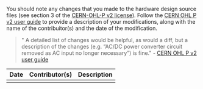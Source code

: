 You should note any changes that you made to the hardware design source files (see section 3 of the [CERN-OHL-P v2 license](/docs/hw-license/cern-ohl-p-v2.md)). Follow the [CERN OHL P v2 user guide](/docs/hw-license/hw-license-howto.pdf) to provide a description of your modifications, along with the name of the contribuitor(s) and the date of the modification. 
>" A detailed list of changes would be helpful, as would a diff, but a description of the changes (e.g. “AC/DC power converter circuit removed as AC input no longer necessary”) is fine." - [CERN OHL P v2 user guide](/docs/hw-license/hw-license-howto.pdf)


| Date         | Contributor(s) | Description   |
| ------------ | ----------- | ----------- |
|              |             |             |




